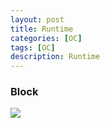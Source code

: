 ```yaml
---
layout: post
title: Runtime
categories: [OC]
tags: [OC]
description: Runtime
---
```





<h3>Block</h3>
<img src="{{ site.BASE_PATH }}/assets/post/runtime.svg" ></img>
